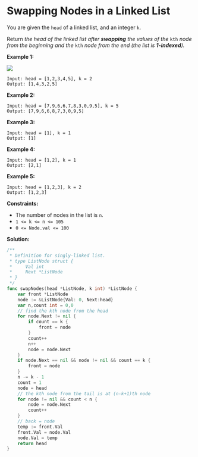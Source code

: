 # Swapping Nodes in a Linked List
You are given the  `head`  of a linked list, and an integer  `k`.

Return  _the head of the linked list after  **swapping**  the values of the_ `kth`  _node from the beginning and the_ `kth`  _node from the end (the list is  **1-indexed**)._

**Example 1:**

![](https://assets.leetcode.com/uploads/2020/09/21/linked1.jpg)

    Input: head = [1,2,3,4,5], k = 2
    Output: [1,4,3,2,5]

**Example 2:**

    Input: head = [7,9,6,6,7,8,3,0,9,5], k = 5
    Output: [7,9,6,6,8,7,3,0,9,5]

**Example 3:**

    Input: head = [1], k = 1
    Output: [1]

**Example 4:**

    Input: head = [1,2], k = 1
    Output: [2,1]

**Example 5:**

    Input: head = [1,2,3], k = 2
    Output: [1,2,3]

**Constraints:**

-   The number of nodes in the list is  `n`.
-   `1 <= k <= n <= 105`
-   `0 <= Node.val <= 100`

**Solution:**

```go
/**
 * Definition for singly-linked list.
 * type ListNode struct {
 *     Val int
 *     Next *ListNode
 * }
 */
func swapNodes(head *ListNode, k int) *ListNode {
    var front *ListNode
    node := &ListNode{Val: 0, Next:head}
    var n,count int = 0,0
    // find the kth node from the head
    for node.Next != nil {
        if count == k {
            front = node
        }
        count++
        n++
        node = node.Next
    }
    if node.Next == nil && node != nil && count == k {
        front = node
    }
    n -= k - 1
    count = 1
    node = head
    // the kth node from the tail is at (n-k+1)th node
    for node != nil && count < n {
        node = node.Next
        count++
    }
    // back = node
    temp := front.Val
    front.Val = node.Val
    node.Val = temp
    return head
}
```